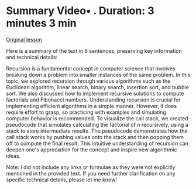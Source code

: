 # Summary Video• . Duration: 3 minutes 3 min

[Original lesson](https://www.coursera.org/learn/uol-algorithms-and-data-structures-1/lecture/f3nFP/summary)

Here is a summary of the text in 8 sentences, preserving key information and technical details:

Recursion is a fundamental concept in computer science that involves breaking down a problem into smaller instances of the same problem. In this topic, we explored recursion through various algorithms such as the Euclidean algorithm, linear search, binary search, insertion sort, and bubble sort. We also discussed how to implement recursive solutions to compute factorials and Fibonacci numbers. Understanding recursion is crucial for implementing efficient algorithms in a simple manner. However, it does require effort to grasp, so practicing with examples and simulating computer behavior is recommended. To visualize the call stack, we created pseudocode that simulates calculating the factorial of n recursively, using a stack to store intermediate results. The pseudocode demonstrates how the call stack works by pushing values onto the stack and then popping them off to compute the final result. This intuitive understanding of recursion can deepen one's appreciation for the concept and inspire new algorithmic ideas.

Note: I did not include any links or formulae as they were not explicitly mentioned in the provided text. If you need further clarification on any specific technical details, please let me know!

